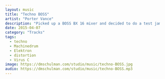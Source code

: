 ```yaml
---
layout: music
title: "Techno BOSS"
artist: "Porter Vance"
description: "Picked up a BOSS BX 16 mixer and decided to do a test jam, mostly to hear how I can distort the drums. Made with a Machinedrum and Virus C."
date: 2015-04-07
category: "Tracks"
tags: 
  - techno
  - Machinedrum
  - Elektron
  - distortion
  - Virus C
image: https://dmschulman.com/studio/music/techno-BOSS.jpg
audio: https://dmschulman.com/studio/music/techno-BOSS.mp3
---
```

